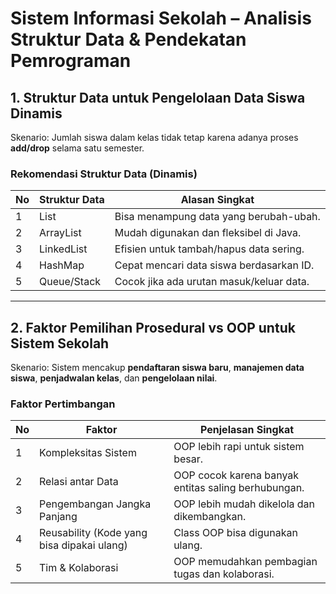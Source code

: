 # Sistem Informasi Sekolah – Analisis Struktur Data & Pendekatan Pemrograman

## 1. Struktur Data untuk Pengelolaan Data Siswa Dinamis

Skenario: Jumlah siswa dalam kelas tidak tetap karena adanya proses **add/drop** selama satu semester.

### Rekomendasi Struktur Data (Dinamis)

| No | Struktur Data | Alasan Singkat                              |
|----|----------------|----------------------------------------------|
| 1  | List           | Bisa menampung data yang berubah-ubah.       |
| 2  | ArrayList      | Mudah digunakan dan fleksibel di Java.       |
| 3  | LinkedList     | Efisien untuk tambah/hapus data sering.      |
| 4  | HashMap        | Cepat mencari data siswa berdasarkan ID.     |
| 5  | Queue/Stack    | Cocok jika ada urutan masuk/keluar data.     |

---

## 2. Faktor Pemilihan Prosedural vs OOP untuk Sistem Sekolah

Skenario: Sistem mencakup **pendaftaran siswa baru**, **manajemen data siswa**, **penjadwalan kelas**, dan **pengelolaan nilai**.

### Faktor Pertimbangan

| No | Faktor                           | Penjelasan Singkat                                  |
|----|----------------------------------|-----------------------------------------------------|
| 1  | Kompleksitas Sistem             | OOP lebih rapi untuk sistem besar.                  |
| 2  | Relasi antar Data               | OOP cocok karena banyak entitas saling berhubungan. |
| 3  | Pengembangan Jangka Panjang     | OOP lebih mudah dikelola dan dikembangkan.          |
| 4  | Reusability (Kode yang bisa dipakai ulang) | Class OOP bisa digunakan ulang.         |
| 5  | Tim & Kolaborasi                | OOP memudahkan pembagian tugas dan kolaborasi.      |
